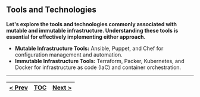 ## Tools and Technologies
**Let's explore the tools and technologies commonly associated with mutable and immutable infrastructure. Understanding these tools is essential for effectively implementing either approach.**

*   **Mutable Infrastructure Tools:** Ansible, Puppet, and Chef for configuration management and automation.
*   **Immutable Infrastructure Tools:** Terraform, Packer, Kubernetes, and Docker for infrastructure as code (IaC) and container orchestration.

---
|[< Prev](s8.md)| [TOC](README.md)  | [Next >](s10.md)|
|---------------|----------------|---------------|
<!-- pagebreak -->
